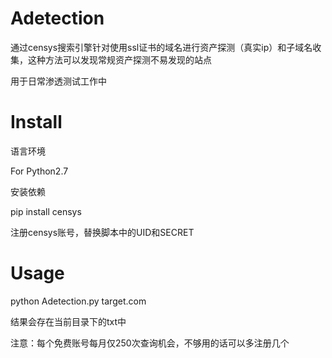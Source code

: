 # Adetection

通过censys搜索引擎针对使用ssl证书的域名进行资产探测（真实ip）和子域名收集，这种方法可以发现常规资产探测不易发现的站点

用于日常渗透测试工作中

# Install

语言环境

For Python2.7

安装依赖

pip install censys

注册censys账号，替换脚本中的UID和SECRET

# Usage

python Adetection.py target.com

结果会存在当前目录下的txt中

注意：每个免费账号每月仅250次查询机会，不够用的话可以多注册几个

